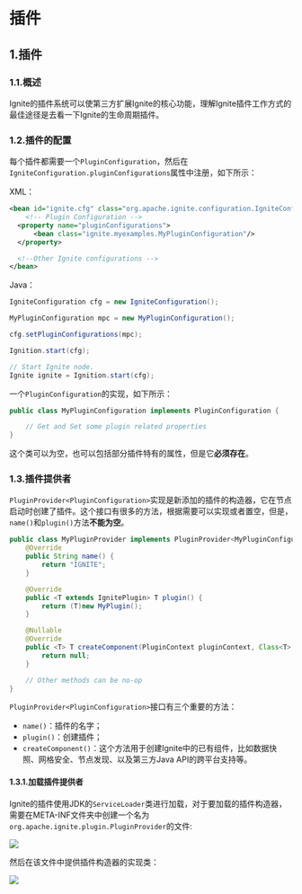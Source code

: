 # 插件
## 1.插件
### 1.1.概述
Ignite的插件系统可以使第三方扩展Ignite的核心功能，理解Ignite插件工作方式的最佳途径是去看一下Ignite的生命周期插件。
### 1.2.插件的配置
每个插件都需要一个`PluginConfiguration`，然后在`IgniteConfiguration.pluginConfigurations`属性中注册，如下所示：

XML：
```xml
<bean id="ignite.cfg" class="org.apache.ignite.configuration.IgniteConfiguration">
	<!-- Plugin Configuration -->
  <property name="pluginConfigurations">
      <bean class="ignite.myexamples.MyPluginConfiguration"/>
  </property>

  <!--Other Ignite configurations -->
</bean>
```
Java：
```java
IgniteConfiguration cfg = new IgniteConfiguration();

MyPluginConfiguration mpc = new MyPluginConfiguration();

cfg.setPluginConfigurations(mpc);

Ignition.start(cfg);

// Start Ignite node.
Ignite ignite = Ignition.start(cfg);
```
一个`PluginConfiguration`的实现，如下所示：
```java
public class MyPluginConfiguration implements PluginConfiguration {

    // Get and Set some plugin related properties
}
```
这个类可以为空，也可以包括部分插件特有的属性，但是它**必须存在**。
### 1.3.插件提供者
`PluginProvider<PluginConfiguration>`实现是新添加的插件的构造器，它在节点启动时创建了插件。这个接口有很多的方法，根据需要可以实现或者置空，但是，`name()`和`plugin()`方法**不能为空**。
```java
public class MyPluginProvider implements PluginProvider<MyPluginConfiguration> {
    @Override
    public String name() {
        return "IGNITE";
    }

    @Override
    public <T extends IgnitePlugin> T plugin() {
        return (T)new MyPlugin();
    }

    @Nullable
    @Override
    public <T> T createComponent(PluginContext pluginContext, Class<T> aClass) {
        return null;
    }

    // Other methods can be no-op
}
```
`PluginProvider<PluginConfiguration>`接口有三个重要的方法：

 - `name()`：插件的名字；
 - `plugin()`：创建插件；
 - `createComponent()`：这个方法用于创建Ignite中的已有组件，比如数据快照、网格安全、节点发现、以及第三方Java API的跨平台支持等。

#### 1.3.1.加载插件提供者
Ignite的插件使用JDK的`ServiceLoader`类进行加载，对于要加载的插件构造器，需要在META-INF文件夹中创建一个名为`org.apache.ignite.plugin.PluginProvider`的文件:

![](https://files.readme.io/21c53e4-plugin-provider.png)

然后在该文件中提供插件构造器的实现类：

![](https://files.readme.io/5d1ed7f-plugin-provider-2.png)